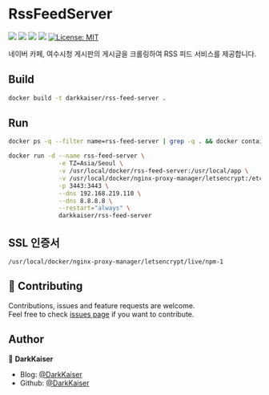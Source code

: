 # RssFeedServer

<p>
  <img src="https://img.shields.io/badge/Go-00ADD8?style=flat&logo=Go&logoColor=white" />
  <img src="https://img.shields.io/badge/jenkins-%232C5263.svg?style=flat&logo=jenkins&logoColor=white">
  <img src="https://img.shields.io/badge/Docker-2496ED?style=flat&logo=Docker&logoColor=white">
  <img src="https://img.shields.io/badge/Linux-FCC624?style=flat&logo=linux&logoColor=black">
  <a href="https://github.com/DarkKaiser/rss-feed-server/blob/main/LICENSE">
    <img alt="License: MIT" src="https://img.shields.io/badge/license-MIT-yellow.svg" target="_blank" />
  </a>
</p>

네이버 카페, 여수시청 게시판의 게시글을 크롤링하여 RSS 피드 서비스를 제공합니다.

## Build

```bash
docker build -t darkkaiser/rss-feed-server .
```

## Run

```bash
docker ps -q --filter name=rss-feed-server | grep -q . && docker container stop rss-feed-server && docker container rm rss-feed-server

docker run -d --name rss-feed-server \
              -e TZ=Asia/Seoul \
              -v /usr/local/docker/rss-feed-server:/usr/local/app \
              -v /usr/local/docker/nginx-proxy-manager/letsencrypt:/etc/letsencrypt:ro \
              -p 3443:3443 \
              --dns 192.168.219.110 \
              --dns 8.8.8.8 \
              --restart="always" \
              darkkaiser/rss-feed-server
```

## SSL 인증서

```
/usr/local/docker/nginx-proxy-manager/letsencrypt/live/npm-1
```

## 🤝 Contributing

Contributions, issues and feature requests are welcome.<br />
Feel free to check [issues page](https://github.com/DarkKaiser/rss-feed-server/issues) if you want to contribute.

## Author

👤 **DarkKaiser**

- Blog: [@DarkKaiser](https://www.darkkaiser.com)
- Github: [@DarkKaiser](https://github.com/DarkKaiser)
